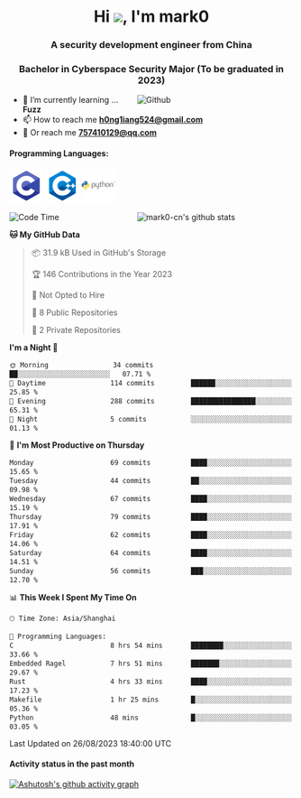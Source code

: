 <h1 align="center">Hi <img src="https://raw.githubusercontent.com/iampavangandhi/iampavangandhi/master/gifs/Hi.gif" width="30px">, I'm mark0</h1>

<h3 align="center">A security development engineer from China</h3>
<h3 align="center">Bachelor in Cyberspace Security Major (To be graduated in 2023)</h3>

<img width="55%" align="right" alt="Github" src="https://raw.githubusercontent.com/onimur/.github/master/.resources/git-header.svg" />

<!-- - 🔭 I’m currently working on **vKarma Webapp** -->
<!-- - 💬 Ask me about ... **Web Develpoment** -->
<!-- - 😄 Employement ... **Open for intern opportunities** -->
<!-- - ⚡ Fun fact ... **Anime**❤ -->
- 🌱 I’m currently learning ... **Fuzz**
- 📫 How to reach me **h0ng1iang524@gmail.com**
- 📨 Or reach me **757410129@qq.com**

<h4>Programming Languages: </h4>
<p align="left">
 <img style="margin: auto;" src="https://raw.githubusercontent.com/sachinverma53121/sachinverma53121/master/icons/c.png" alt=c width="60" height="60"/>
 <img style="margin: auto;" src="https://raw.githubusercontent.com/sachinverma53121/sachinverma53121/master/icons/cpp.png" alt=cplusplus width="60" height="60"/>
 <img style="margin: auto;" src="https://raw.githubusercontent.com/sachinverma53121/sachinverma53121/master/icons/python.png" alt=python width="60" height="60"/>
</p>


<img width="55%" align="right" alt="mark0-cn's github stats" src="https://github-readme-stats.vercel.app/api?username=mark0-cn&show_icons=true&hide_border=true" />

<!--START_SECTION:waka-->
![Code Time](http://img.shields.io/badge/Code%20Time-1%2C188%20hrs%2050%20mins-blue)

**🐱 My GitHub Data** 

> 📦 31.9 kB Used in GitHub's Storage 
 > 
> 🏆 146 Contributions in the Year 2023
 > 
> 🚫 Not Opted to Hire
 > 
> 📜 8 Public Repositories 
 > 
> 🔑 2 Private Repositories 
 > 
**I'm a Night 🦉** 

```text
🌞 Morning                34 commits          ██░░░░░░░░░░░░░░░░░░░░░░░   07.71 % 
🌆 Daytime                114 commits         ██████░░░░░░░░░░░░░░░░░░░   25.85 % 
🌃 Evening                288 commits         ████████████████░░░░░░░░░   65.31 % 
🌙 Night                  5 commits           ░░░░░░░░░░░░░░░░░░░░░░░░░   01.13 % 
```
📅 **I'm Most Productive on Thursday** 

```text
Monday                   69 commits          ████░░░░░░░░░░░░░░░░░░░░░   15.65 % 
Tuesday                  44 commits          ██░░░░░░░░░░░░░░░░░░░░░░░   09.98 % 
Wednesday                67 commits          ████░░░░░░░░░░░░░░░░░░░░░   15.19 % 
Thursday                 79 commits          ████░░░░░░░░░░░░░░░░░░░░░   17.91 % 
Friday                   62 commits          ████░░░░░░░░░░░░░░░░░░░░░   14.06 % 
Saturday                 64 commits          ████░░░░░░░░░░░░░░░░░░░░░   14.51 % 
Sunday                   56 commits          ███░░░░░░░░░░░░░░░░░░░░░░   12.70 % 
```


📊 **This Week I Spent My Time On** 

```text
🕑︎ Time Zone: Asia/Shanghai

💬 Programming Languages: 
C                        8 hrs 54 mins       ████████░░░░░░░░░░░░░░░░░   33.66 % 
Embedded Ragel           7 hrs 51 mins       ███████░░░░░░░░░░░░░░░░░░   29.67 % 
Rust                     4 hrs 33 mins       ████░░░░░░░░░░░░░░░░░░░░░   17.23 % 
Makefile                 1 hr 25 mins        █░░░░░░░░░░░░░░░░░░░░░░░░   05.36 % 
Python                   48 mins             █░░░░░░░░░░░░░░░░░░░░░░░░   03.05 % 
```


 Last Updated on 26/08/2023 18:40:00 UTC
<!--END_SECTION:waka-->

<h4>Activity status in the past month</h4>

[![Ashutosh's github activity graph](https://github-readme-activity-graph.vercel.app/graph?username=mark0-cn&theme=dracula)](https://github.com/ashutosh00710/github-readme-activity-graph)

<!--
**mark0-cn/mark0-cn** is a ✨ _special_ ✨ repository because its `README.md` (this file) appears on your GitHub profile.

Here are some ideas to get you started:

- 🔭 I’m currently working on ...
- 🌱 I’m currently learning ...
- 👯 I’m looking to collaborate on ...
- 🤔 I’m looking for help with ...
- 💬 Ask me about ...
- 📫 How to reach me: ...
- 😄 Pronouns: ...
- ⚡ Fun fact: ...
-->
